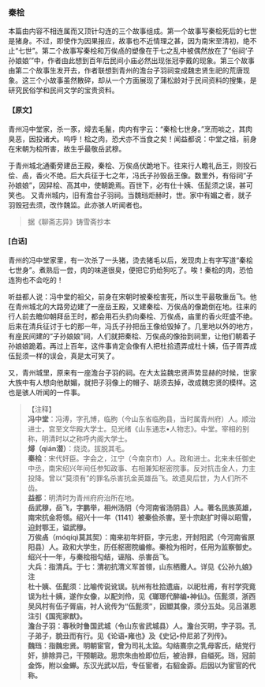<script type="text/javascript">
    var head = document.getElementsByTagName('head')[0];
    cssURL = '/public/liao.css';
    linkTag = document.createElement('link');
    linkTag.href = cssURL;
    linkTag.setAttribute('type','text/css');
    linkTag.setAttribute('rel','stylesheet');
    head.appendChild(linkTag);
</script>
### 秦桧

本篇由内容不相连属而又顶针勾连的三个故事组成。第一个故事写秦桧死后的七世是猪身。不过，即使作为因果报应，故事也不近情理之甚，因为南宋至清初，绝不止“七世”。第二个故事写秦桧和万俟卨的塑像在于七之乱中被偶然放在了“俗祠‘子孙娘娘’”中，作者由此想到百年后民间小庙必然出现张冠李戴的现象。第三个故事由第二个故事生发开去，作者联想到青州的澹台子羽祠变成魏忠贤生祀的荒唐现象。这三个小故事虽然散碎，却从一个方面展现了蒲松龄对于民间资料的搜集，是研究民俗学和民间文学的宝贵资料。

#### 【原文】
<section>
青州冯中堂家，杀一豕，燖去毛鬣，肉内有字云：“秦桧七世身。”烹而啖之，其肉臭恶，因投诸犬。呜呼！桧之肉，恐犬亦不当食之矣！闻益都说：中堂之祖，前身在宋朝为桧所害，故生乎最敬岳武穆。

于青州城北通衢旁建岳王殿，秦桧、万俟卨伏跪地下。往来行人瞻礼岳王，则投石侩、卨，香火不绝。后大兵征于七之年，冯氏子孙毁岳王像。数里外，有俗祠“子孙娘娘”，因舁桧、高其中，使朝跪焉。百世下，必有仕十姨、伍髭须之误，甚可笑也。
又青州城内，旧有澹台子羽祠。当魏珰炬赫时，世。家中有媚之者，就子羽毁冠去须，改作魏监。此亦骇人听闻者也。

</section>

> 据《聊斋志异》铸雪斋抄本

#### [白话]
<aside>

青州的冯中堂家里，有一次杀了一头猪，烫去猪毛以后，发现肉上有字写道“秦桧七世身”。煮熟后一尝，肉的味道很臭，便把它扔给狗吃了。唉！秦桧的肉，恐怕连狗也不会吃的！

听益都人说：冯中堂的祖父，前身在宋朝时被秦桧害死，所以生平最敬重岳飞。他在青州城北的大路旁边建了一座岳王殿，又建秦桧、万俟卨的像跪倒在地。往来的行人前去瞻仰朝拜岳王时，都会用石头扔向秦桧、万俟卨，庙里的香火旺盛不绝。后来在清兵征讨于七的那一年，冯氏子孙把岳王像给毁掉了。几里地以外的地方，有座民间建的“子孙娘娘”祠，人们就把秦桧、万俟卨的像抬到祠里，让他们朝着子孙娘娘跪着。再过上百年，这件事肯定会像有人把杜拾遗弄成杜十姨，伍子胥弄成伍髭须一样的误会，真是太可笑了。

又，青州城里，原来有一座澹台子羽的祠。在大太监魏忠贤声势显赫的时候，世家大族中有人想向他献媚，就把子羽像上的帽子、胡须去掉，改成魏忠贤的模样。这也是骇人听闻的一件事。

</aside>

> 【注释】  
<b>冯中堂</b>：冯溥，字孔博，临朐（今山东省临朐县，当时属青州府）人。顺治进士，宫至文华殿大学士。见光绪《山东通志•人物志》。中堂。宰相的别称，明清时以之称呼内阁大学士。  
<b>燖（qián潜）</b>：烧烫。拔脱其毛。  
<b>秦桧</b>：宋代奸臣。字会之，江宁（今南京市）人。政和进士。北来未任御史中丞，南宋绍兴年间任参知政事、右相兼知枢密院事。反对抗击金人，力主投降。曾以“莫须有”的罪名杀害抗金英雄岳飞。故遗臭后世，为人们所不齿。  
<b>益都</b>：明清时为青州府府治所在地。  
<b>岳武穆，岳飞，字鹏举，相州汤阴（今河南省汤阴县）人。著名民族英雄，南宋抗金将领。绍兴十一年（1141）被秦侩杀害。至十宗赵扩时得以昭雪，迫封鄂王，谥武穆。  
<b>万俟卨（móqíqì莫其契）</b>：南来初年奸臣，字元忠，开封阳武（今河南省原阳县）人。政和大学生，历任枢密院编修。秦桧为相时，任用为监察御史。绍兴十一年，与秦桧相勾结，诬陷、杀害岳飞。  
<b>大兵</b>：指清兵。于七：清初抗清义军首领，山东栖霞人。详见《公孙九娘》注  
<b>杜十姨、伍髭须</b>：比喻传说讹误。杭州有杜拾遗庙，以祀杜甫，有村学究竟误为杜十姨，遂作女像，以配刘伶，见《瑯琊代醉编•神仙》。伍髭须，浙西吴风村有伍子胥庙，衬人讹传为“伍髭须”，因塑其像，须分五处。见吕湛恩注引《国宪家猷》。  
<b>澹台子羽</b>：春秋时鲁国武城（令山东省武城县）人。澹台灭明，字子羽。孔子弟子，貌丑而有行。见《论语•雍也》及《史记•仲尼弟了列传》。  
<b>魏珰</b>：指魏忠贤。明朝宦官，曾为司礼太监。勾结熹宗之乳母客氏，结党行奸，排除异己，干预朝政。思宗朱由检即位后，被治罪，自缢死。珰，冠前金饰，附以金蝉。东汉光武以后，专任宦者，右貂金孬。后因以为宦官的代称。  
